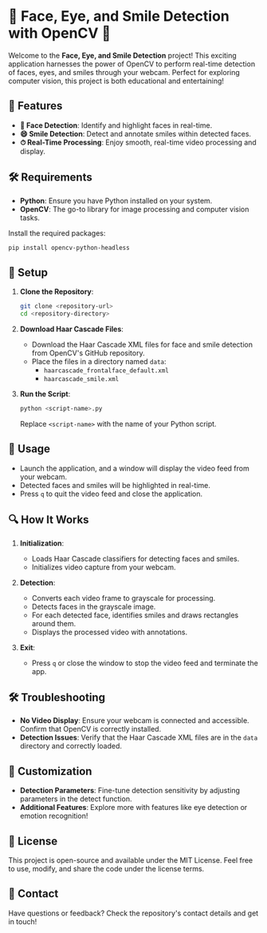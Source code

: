 # 🎉 Face, Eye, and Smile Detection with OpenCV 🎉

Welcome to the **Face, Eye, and Smile Detection** project! This exciting application harnesses the power of OpenCV to perform real-time detection of faces, eyes, and smiles through your webcam. Perfect for exploring computer vision, this project is both educational and entertaining!

## 🌟 Features

- **👤 Face Detection**: Identify and highlight faces in real-time.
- **😄 Smile Detection**: Detect and annotate smiles within detected faces.
- **⏱ Real-Time Processing**: Enjoy smooth, real-time video processing and display.

## 🛠 Requirements

- **Python**: Ensure you have Python installed on your system.
- **OpenCV**: The go-to library for image processing and computer vision tasks.

Install the required packages:

```bash
pip install opencv-python-headless
```

## 🚀 Setup

1. **Clone the Repository**:

   ```bash
   git clone <repository-url>
   cd <repository-directory>
   ```

2. **Download Haar Cascade Files**:

   - Download the Haar Cascade XML files for face and smile detection from OpenCV's GitHub repository.
   - Place the files in a directory named `data`:
     - `haarcascade_frontalface_default.xml`
     - `haarcascade_smile.xml`

3. **Run the Script**:

   ```bash
   python <script-name>.py
   ```

   Replace `<script-name>` with the name of your Python script.

## 🎥 Usage

- Launch the application, and a window will display the video feed from your webcam.
- Detected faces and smiles will be highlighted in real-time.
- Press `q` to quit the video feed and close the application.

## 🔍 How It Works

1. **Initialization**:
   - Loads Haar Cascade classifiers for detecting faces and smiles.
   - Initializes video capture from your webcam.

2. **Detection**:
   - Converts each video frame to grayscale for processing.
   - Detects faces in the grayscale image.
   - For each detected face, identifies smiles and draws rectangles around them.
   - Displays the processed video with annotations.

3. **Exit**:
   - Press `q` or close the window to stop the video feed and terminate the app.

## 🛠 Troubleshooting

- **No Video Display**: Ensure your webcam is connected and accessible. Confirm that OpenCV is correctly installed.
- **Detection Issues**: Verify that the Haar Cascade XML files are in the `data` directory and correctly loaded.

## 🔧 Customization

- **Detection Parameters**: Fine-tune detection sensitivity by adjusting parameters in the detect function.
- **Additional Features**: Explore more with features like eye detection or emotion recognition!

## 📜 License

This project is open-source and available under the MIT License. Feel free to use, modify, and share the code under the license terms.

## 💬 Contact

Have questions or feedback? Check the repository's contact details and get in touch!
